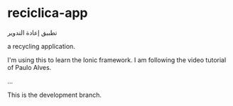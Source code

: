 # reciclica-app

تطبيق إعادة التدوير

a recycling application.

I'm using this to learn the Ionic framework. I am following the video tutorial of Paulo Alves.

...

This is the development branch.
